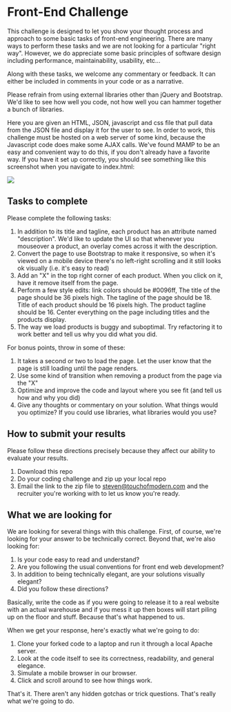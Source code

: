 # Front-End Challenge

This challenge is designed to let you show your thought process and approach to some basic tasks of front-end engineering. There are many ways to perform these tasks and we are not looking for a particular "right way". However, we do appreciate some basic principles of software design including performance, maintainability, usability, etc... 

Along with these tasks, we welcome any commentary or feedback. It can either be included in comments in your code or as a narrative. 

Please refrain from using external libraries other than jQuery and Bootstrap.  We'd like to see how well you code, not how well you can hammer together a bunch of libraries. 

Here you are given an HTML, JSON, javascript and css file that pull data from the JSON file and display it for the user to see. In order to work, this challenge must be hosted on a web server of some kind, because the Javascript code does make some AJAX calls.  We've found MAMP to be an easy and convenient way to do this, if you don't already have a favorite way.  If you have it set up correctly, you should see something like this screenshot when you navigate to index.html:

<img src="http://careers.touchofmodern.com/img/front-end-challenge-screenshot.png"/>  

## Tasks to complete

Please complete the following tasks:

1. In addition to its title and tagline, each product has an attribute named "description". We'd like to update the UI so that whenever you mouseover a product, an overlay comes across it with the description. 
2. Convert the page to use Bootstrap to make it responsive, so when it's viewed on a mobile device there's no left-right scrolling and it still looks ok visually (i.e. it's easy to read) 
3. Add an "X" in the top right corner of each product. When you click on it, have it remove itself from the page. 
4. Perform a few style edits: link colors should be #0096ff, The title of the page should be 36 pixels high. The tagline of the page should be 18. Title of each product should be 16 pixels high. The product tagline should be 16. Center everything on the page including titles and the products display. 
5. The way we load products is buggy and suboptimal.  Try refactoring it to work better and tell us why you did what you did.

For bonus points, throw in some of these:

1. It takes a second or two to load the page. Let the user know that the page is still loading until the page renders.
2. Use some kind of transition when removing a product from the page via the "X"
3. Optimize and improve the code and layout where you see fit (and tell us how and why you did)
4. Give any thoughts or commentary on your solution.  What things would you optimize?  If you could use libraries, what libraries would you use?


## How to submit your results

Please follow these directions precisely because they affect our ability to evaluate your results.

1. Download this repo
2. Do your coding challenge and zip up your local repo
3. Email the link to the zip file to steven@touchofmodern.com and the recruiter you're working with to let us know you're ready.

## What we are looking for
We are looking for several things with this challenge.  First, of course, we're looking for your answer to be technically correct. Beyond that, we're also looking for:

1. Is your code easy to read and understand?
2. Are you following the usual conventions for front end web development?
3. In addition to being technically elegant, are your solutions visually elegant?
4. Did you follow these directions?

Basically, write the code as if you were going to release it to a real website with an actual warehouse and if you mess it up then boxes will start piling up on the floor and stuff.  Because that's what happened to us.

When we get your response, here's exactly what we're going to do:

1. Clone your forked code to a laptop and run it through a local Apache server.
2. Look at the code itself to see its correctness, readability, and general elegance.
3. Simulate a mobile browser in our browser.
4. Click and scroll around to see how things work.

That's it.  There aren't any hidden gotchas or trick questions.  That's really what we're going to do.

